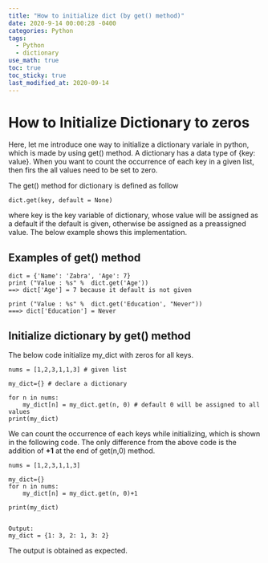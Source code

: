 ```yaml
---
title: "How to initialize dict (by get() method)"
date: 2020-9-14 00:00:28 -0400
categories: Python
tags:
  - Python 
  - dictionary
use_math: true
toc: true
toc_sticky: true
last_modified_at: 2020-09-14
---
```



# How to Initialize Dictionary to zeros 

Here, let me introduce one way to initialize a dictionary variale in python, which is made by using get() method. 
A dictionary has a data type of  {key: value}. When you want to count the occurrence of each key in a given list, 
then firs the all values need to be set to zero. 

The get() method for dictionary is defined as follow 

```
dict.get(key, default = None)
```

where key is the key variable of dictionary, whose value will be assigned as a default if the default is given, 
otherwise be assigned as a preassigned value. The below example shows this implementation. 


## Examples of get() method 

```
dict = {'Name': 'Zabra', 'Age': 7}
print ("Value : %s" %  dict.get('Age'))  
==> dict['Age'] = 7 because it default is not given 

print ("Value : %s" %  dict.get('Education', "Never"))
===> dict['Education'] = Never 
```

## Initialize dictionary by get() method 

The below code initialize my_dict with zeros for all keys. 

```
nums = [1,2,3,1,1,3] # given list 

my_dict={} # declare a dictionary 
 
for n in nums: 
    my_dict[n] = my_dict.get(n, 0) # default 0 will be assigned to all values 
print(my_dict)
```


We can count the occurrence of each keys while initializing, which is shown in the following code. 
The only difference from the above code is the addition of **+1** at the end of get(n,0) method. 

```
nums = [1,2,3,1,1,3]
 
my_dict={}
for n in nums:
    my_dict[n] = my_dict.get(n, 0)+1  
 
print(my_dict)
 

Output: 
my_dict = {1: 3, 2: 1, 3: 2}

```

The output is obtained as expected. 

